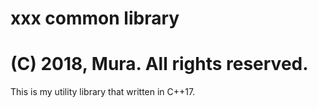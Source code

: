 # xxx common library
# (C) 2018, Mura. All rights reserved.

This is my utility library that written in C++17.

